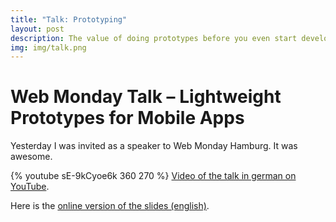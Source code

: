 ```yaml
---
title: "Talk: Prototyping"
layout: post
description: The value of doing prototypes before you even start developing a project or a single feature is mostly underestimated.
img: img/talk.png
---
```


# Web Monday Talk &ndash; Lightweight Prototypes for Mobile Apps

Yesterday I was invited as a speaker to Web Monday Hamburg. It was awesome.

{% youtube sE-9kCyoe6k 360 270 %}
[Video of the talk in german on YouTube](https://youtu.be/sE-9kCyoe6k).

Here is the [online version of the slides (english)](https://ecke.lt/slides/prototypes).